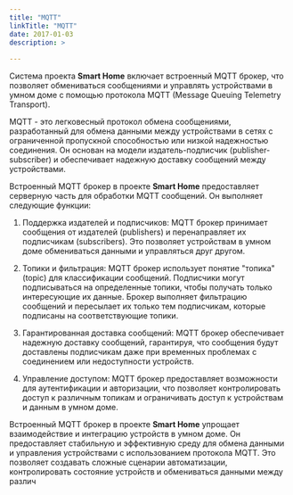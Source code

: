 ```yaml
---
title: "MQTT"
linkTitle: "MQTT"
date: 2017-01-03
description: >
  
---
```


Система проекта **Smart Home** включает встроенный MQTT брокер, что позволяет обмениваться сообщениями и управлять
устройствами в умном доме с помощью протокола MQTT (Message Queuing Telemetry Transport).

MQTT - это легковесный протокол обмена сообщениями, разработанный для обмена данными между устройствами в сетях с
ограниченной пропускной способностью или низкой надежностью соединения. Он основан на модели издатель-подписчик
(publisher-subscriber) и обеспечивает надежную доставку сообщений между устройствами.

Встроенный MQTT брокер в проекте **Smart Home** предоставляет серверную часть для обработки MQTT сообщений.
Он выполняет следующие функции:

1. Поддержка издателей и подписчиков: MQTT брокер принимает сообщения от издателей (publishers) и перенаправляет их
   подписчикам (subscribers). Это позволяет устройствам в умном доме обмениваться данными и управляться друг другом.

2. Топики и фильтрация: MQTT брокер использует понятие "топика" (topic) для классификации сообщений. Подписчики могут
   подписываться на определенные топики, чтобы получать только интересующие их данные. Брокер выполняет фильтрацию
   сообщений и пересылает их только тем подписчикам, которые подписаны на соответствующие топики.

3. Гарантированная доставка сообщений: MQTT брокер обеспечивает надежную доставку сообщений, гарантируя, что сообщения
   будут доставлены подписчикам даже при временных проблемах с соединением или недоступности устройств.

4. Управление доступом: MQTT брокер предоставляет возможности для аутентификации и авторизации, что позволяет
   контролировать
   доступ к различным топикам и ограничивать доступ к устройствам и данным в умном доме.

Встроенный MQTT брокер в проекте **Smart Home** упрощает взаимодействие и интеграцию устройств в умном доме. Он
предоставляет
стабильную и эффективную среду для обмена данными и управления устройствами с использованием протокола MQTT. Это
позволяет
создавать сложные сценарии автоматизации, контролировать состояние устройств и обмениваться данными между различ
